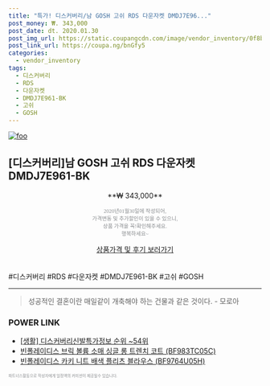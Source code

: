 ```yaml
--- 
title: "특가! 디스커버리/남 GOSH 고쉬 RDS 다운자켓 DMDJ7E96..." 
post_money: ₩. 343,000 
post_date: dt. 2020.01.30 
post_img_url: https://static.coupangcdn.com/image/vendor_inventory/0f8b/69299737afa81833be2a875091ea6b702c6858bc38f69ebdb8029e98251d.jpg 
post_link_url: https://coupa.ng/bnGfy5 
categories: 
  - vendor_inventory 
tags: 
  - 디스커버리 
  - RDS 
  - 다운자켓 
  - DMDJ7E961-BK 
  - 고쉬 
  - GOSH 
--- 
```

[![foo](https://static.coupangcdn.com/image/vendor_inventory/0f8b/69299737afa81833be2a875091ea6b702c6858bc38f69ebdb8029e98251d.jpg)](https://coupa.ng/bnGfy5) 

## [디스커버리]남 GOSH 고쉬 RDS 다운자켓 DMDJ7E961-BK 
<p style="text-align: center;">**₩ 343,000**</p> 
<p style="text-align: center;"><span style="color: #898c8f; font-family: Georgia,Times,serif; font-size: 0.75em;">2020년01월30일에 작성되어, <br>가격변동 및 추가할인이 있을 수 있으니,<br> 상품 가격을 꼭!확인해주세요.<br>행복하세요~</span> 
</p>	 
<div markdown="0" style="text-align: center;"><a href="https://coupa.ng/bnGfy5" class="btn btn--success">상품가격 및 후기 보러가기</a></div> 
<br><br> 
  #디스커버리 #RDS #다운자켓 #DMDJ7E961-BK #고쉬 #GOSH 
<hr> 

> 성공적인 결혼이란 매일같이 개축해야 하는 건물과 같은 것이다. - 모로아 


### POWER LINK

* <a href="https://blog.naver.com/sakai111/221774064349" target="_blank"> [생활] 디스커버리신발특가정보 순위 ~54위</a>
* <a href="https://blog.naver.com/fasyy4321/221784887036" target="_blank">빈폴레이디스 브릭 볼륨 소매 싱글 롱 트렌치 코트 (BF983TC05C)</a>
* <a href="https://blog.naver.com/fasyy4321/221786328223" target="_blank">빈폴레이디스 카키 니트 배색 플리츠 블라우스 (BF9764U05H)</a>

<span style="color: #898c8f; font-family: Georgia,Times,serif; font-size: 0.55em;">파트너스활동으로 작성자에게 일정액의 커미션이 제공될수 있습니다.</span> 
